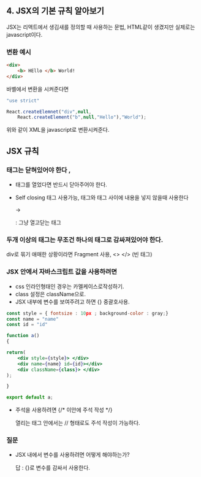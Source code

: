 ## 4. JSX의 기본 규칙 알아보기

JSX는 리액트에서 생김새를 정의할 때 사용하는 문법, HTML같이 생겼지만 실제로는 javascript이다.

### 변환 예시

```html
<div>
	<b> HEllo </b> World!
</div>
```

바벨에서 변환을 시켜준다면

```jsx
"use strict"

React.createElemnet("div",null,
	React.createElement("b",null,"Hello"),"World");

```

위와 같이 XML을 javascript로 변환시켜준다.

## JSX 규칙

### 태그는 닫혀있어야 한다 , <div></div>

- 태그를 열었다면 반드시 닫아주어야 한다.
- Self closing 태그 사용가능, 태그와 태그 사이에 내용을 넣지 않을때 사용한다

    → <div /> : 그냥 열고닫는 태그

### 두개 이상의 태그는 무조건 하나의 태그로 감싸져있어야 한다.

div로 묶기 애매한 상황이라면 Fragment 사용, <> </> (빈 태그)

### JSX 안에서 자바스크립트 값을 사용하려면

- css 인라인형태인 경우는 카멜케이스로작성하기.
- class 설정은 className으로.
- JSX 내부에 변수를 보여주려고 하면 {} 중괄호사용.

```jsx
const style = { fontsize : 10px ; background-color : gray;}
const name = "name"
const id = "id"

function a()
{

return(
	<div style={style}> </div>
	<div name={name} id={id}></div>
	<div className={class}> </div>
);

}

export default a;
```

- 주석을 사용하려면 {/* 이안에 주석 작성 */}

    열리는 태그 안에서는 // 형태로도 주석 작성이 가능하다.

### 질문

- JSX 내에서 변수를 사용하려면 어떻게 해야하는가?

    답 : {}로 변수를 감싸서 사용한다.